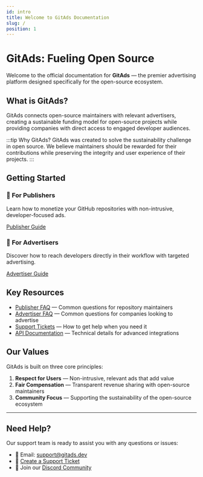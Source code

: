 ```yaml
---
id: intro
title: Welcome to GitAds Documentation
slug: /
position: 1
---
```


# GitAds: Fueling Open Source

Welcome to the official documentation for **GitAds** — the premier advertising platform designed specifically for the open-source ecosystem.

## What is GitAds?

GitAds connects open-source maintainers with relevant advertisers, creating a sustainable funding model for open-source projects while providing companies with direct access to engaged developer audiences.

:::tip Why GitAds?
GitAds was created to solve the sustainability challenge in open source. We believe maintainers should be rewarded for their contributions while preserving the integrity and user experience of their projects.
:::

## Getting Started

<div class="row">
  <div class="col col--6">
    <div class="card margin-bottom--lg">
      <div class="card__header">
        <h3>📘 For Publishers</h3>
      </div>
      <div class="card__body">
        <p>Learn how to monetize your GitHub repositories with non-intrusive, developer-focused ads.</p>
      </div>
      <div class="card__footer">
        <a href="/docs/getting-started/publishers" class="button button--primary button--block">Publisher Guide</a>
      </div>
    </div>
  </div>
  <div class="col col--6">
    <div class="card">
      <div class="card__header">
        <h3>🚀 For Advertisers</h3>
      </div>
      <div class="card__body">
        <p>Discover how to reach developers directly in their workflow with targeted advertising.</p>
      </div>
      <div class="card__footer">
        <a href="/docs/getting-started/advertisers" class="button button--secondary button--block">Advertiser Guide</a>
      </div>
    </div>
  </div>
</div>

## Key Resources

- [Publisher FAQ](/docs/faq/publishers) — Common questions for repository maintainers
- [Advertiser FAQ](/docs/faq/advertisers) — Common questions for companies looking to advertise
- [Support Tickets](/docs/help/support-tickets) — How to get help when you need it
- [API Documentation](/docs/api/overview) — Technical details for advanced integrations

## Our Values

GitAds is built on three core principles:

1. **Respect for Users** — Non-intrusive, relevant ads that add value
2. **Fair Compensation** — Transparent revenue sharing with open-source maintainers
3. **Community Focus** — Supporting the sustainability of the open-source ecosystem

---

## Need Help?

Our support team is ready to assist you with any questions or issues:

- 📧 Email: [support@gitads.dev](mailto:support@gitads.dev)
- 🎫 [Create a Support Ticket](/docs/help/support-tickets)
- 💬 Join our [Discord Community](https://discord.com/invite/S3EdtEbqw7)
